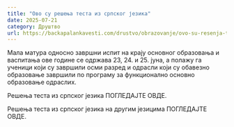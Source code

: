 ```yaml
---
title: "Ово су решења теста из српског језика"
date: 2025-07-21
category: Друштво
url: https://backapalankavesti.com/drustvo/obrazovanje/ovo-su-resenja-testa-iz-srpskog-jezika/
---
```


Мала матура односно завршни испит на крају основног образовања и васпитања ове године се одржава 23, 24. и 25. јуна, а полажу га ученици који су завршили осми разред и одрасли који су обавезно образовање завршили по програму за функционално основно образовање одраслих.

Решења теста из српског језика ПОГЛЕДАЈТЕ ОВДЕ.

Решења теста из српског језика на другим језицима ПОГЛЕДАЈТЕ ОВДЕ.
